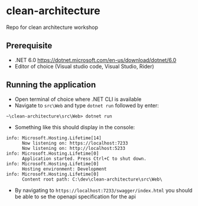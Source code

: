 # clean-architecture

Repo for clean architecture workshop

## Prerequisite

- .NET 6.0 https://dotnet.microsoft.com/en-us/download/dotnet/6.0
- Editor of choice (Visual studio code, Visual Studio, Rider)

## Running the application

- Open terminal of choice where .NET CLI is available
- Navigate to `src\Web` and type `dotnet run` followed by enter:

```
~\clean-architecture\src\Web> dotnet run
```

- Something like this should display in the console:

```
info: Microsoft.Hosting.Lifetime[14]
      Now listening on: https://localhost:7233
      Now listening on: http://localhost:5233
info: Microsoft.Hosting.Lifetime[0]
      Application started. Press Ctrl+C to shut down.
info: Microsoft.Hosting.Lifetime[0]
      Hosting environment: Development
info: Microsoft.Hosting.Lifetime[0]
      Content root path: C:\dev\clean-architecture\src\Web\
```

- By navigating to `https://localhost:7233/swagger/index.html` you should be able to se the openapi specification for the api
